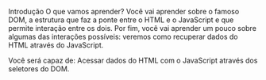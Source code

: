 Introdução
O que vamos aprender?
Você vai aprender sobre o famoso DOM, a estrutura que faz a ponte entre o HTML e o JavaScript e que permite interação entre os dois. Por fim, você vai aprender um pouco sobre algumas das interações possíveis: veremos como recuperar dados do HTML através do JavaScript.

Você será capaz de:
Acessar dados do HTML com o JavaScript através dos seletores do DOM.